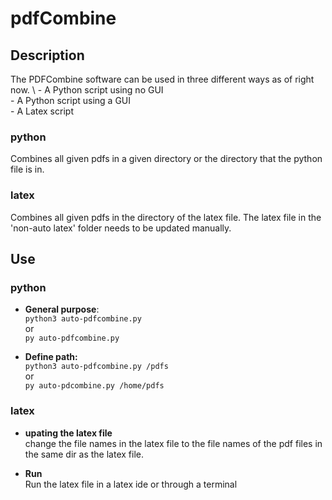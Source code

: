 # pdfCombine

## Description
The PDFCombine software can be used in three different ways as of right now. \\
    - A Python script using no GUI\
    - A Python script using a GUI\
    - A Latex script


### python
Combines all given pdfs in a given directory or the directory that the python file is in.

### latex
Combines all given pdfs in the directory of the latex file. The latex file in the 'non-auto latex' folder needs to be updated manually.

## Use
### python
- __General purpose__: \
 ```python3 auto-pdfcombine.py```\
 or\
 ```py auto-pdfcombine.py```

- **Define path:**\
 ```python3 auto-pdfcombine.py /pdfs```\
 or \
 ```py auto-pdcombine.py /home/pdfs```

### latex
- __upating the latex file__\
change the file names in the latex file to the file names of the pdf files in the same dir as the latex file.

- __Run__\
Run the latex file in a latex ide or through a terminal
